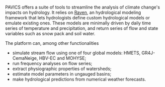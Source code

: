 PAVICS offers a suite of tools to streamline the analysis of climate change's impacts on hydrology. It relies on [Raven](http://raven.uwaterloo.ca/), an hydrological modeling framework that lets hydrologists define custom hydrological models or emulate existing ones. These models are minimally driven by daily time series of temperature and precipitation, and return series of flow and state variables such as snow pack and soil water.  

The platform can, among other functionalities 
  * simulate stream flow using one of four global models: HMETS, GR4J-CemaNeige, HBV-EC and MOHYSE;
  * run frequency analyses on flow series;
  * extract physiographic properties of watersheds; 
  * estimate model parameters in ungauged basins;
  * make hydrological predictions from numerical weather forecasts. 
